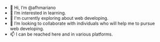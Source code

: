 - 👋 Hi, I’m @afhmariano
- 👀 I’m interested in learning.
- 🌱 I'm currently exploring about web developing.
- 💞️ I’m looking to collaborate with individuals who will help me to pursue web developing.
- 📫 I can be reached here and in various platforms.

<!---
afhmariano/afhmariano is a ✨ special ✨ repository because its `README.md` (this file) appears on your GitHub profile.
You can click the Preview link to take a look at your changes.
--->
